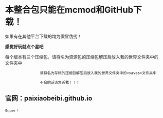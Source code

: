 本整合包只能在mcmod和GitHub下载！
==

如果有在其他平台下载的均为假冒伪劣！

 __感觉好玩就点个星吧__

每个版本有三个压缩包，请将名为资源包的压缩包解压后放入我的世界文件夹中的<resourcepacks>文件夹中

                    请将名为存档的压缩包解压后放入我的世界文件夹中的<saves>文件夹中

                    不会的话请告诉我！！！
 
 ## 官网：paixiaobeibi.github.io

```
Super！
